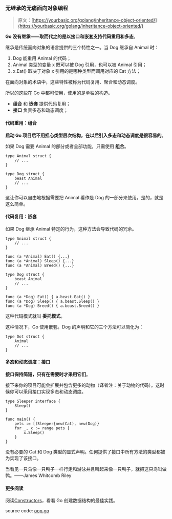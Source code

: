 ### 无继承的无痛面向对象编程

> 原文：[https://yourbasic.org/golang/inheritance-object-oriented/](https://yourbasic.org/golang/inheritance-object-oriented/)

**Go 没有继承——取而代之的是以接口和嵌套支持代码重用和多态**。

继承是传统面向对象的语言提供的三个特性之一。当 Dog 继承自 Animal 时：

1.	Dog 能重用 Animal 的代码；
2.	Animal 类型的变量 x 既可以被 Dog 引用，也可以被 Animal 引用；
3.	x.Eat() 取决于对象 x 引用的是哪种类型而调用对应的 Eat 方法；

在面向对象的术语中，这些特性被称为代码复用、聚合和动态调度。

所以的这些在 Go 中都可使用，使用的是单独的构造。

*	**组合** 和 **嵌套** 提供代码复用；
*	**接口** 负责多态和动态调度；

#### 代码重用：组合

**启动 Go 项目后不用担心类型层次结构，在以后引入多态和动态调度是很容易的**。

如果 Dog 需要 Animal 的部分或者全部功能，只需使用 **组合**。

```
type Animal struct {
	// ...
}

type Dog struct {
	beast Animal
	// ...
}
```

这让你可以自由地根据需要把 Animal 看作是 Dog 的一部分来使用。是的，就是这么简单。

#### 代码复用：嵌套

如果 Dog 继承 Animal 特定的行为，这种方法会导致代码的冗余。

```
type Animal struct {
	// ...
}

func (a *Animal) Eat() {...}
func (a *Animal) Sleep() {...}
func (a *Animal) Breed() {...}

type Dog struct {
	beast Animal
	// ...
}

func (a *Dog) Eat() { a.beast.Eat() }
func (a *Dog) Sleep() { a.beast.Sleep() }
func (a *Dog) Breed() { a.beast.Breed() }
```

这种代码模式就叫 **委托模式**。

这种情况下，Go 使用嵌套。Dog 的声明和它的三个方法可以简化为：

```
type Dot struct {
	Animal
	// ...
}
```

#### 多态和动态调度：接口

**接口保持简短，只有在需要时才采用它们**。

接下来你的项目可能会扩展并包含更多的动物（译者注：关于动物的代码）。这时候你可以采用接口实现多态和动态调度。

```
type Sleeper interface {
	Sleep()
}

func main() {
	pets := []Sleeper{new(Cat), new(Dog)}
	for _, x := range pets {
		x.Sleep()
	}
}
```

没有必要的 Cat 和 Dog 类型的显式声明。任何提供了接口中所有方法的类型都被为实现了该接口。

当看见一只鸟像一只鸭子一样行走和游泳并且叫起来像一只鸭子，就把这只鸟叫做鸭。——James Whitcomb Riley

#### 更多阅读

阅读[Constructors](https://yourbasic.org/golang/constructor-best-practice/)，看看 Go 创建数据结构的最佳实践。

source code: [oop.go](../src/oop.go)
